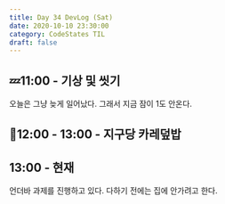 ```yaml
---
title: Day 34 DevLog (Sat)
date: 2020-10-10 23:30:00
category: CodeStates TIL
draft: false
---
```


## 💤11:00 - 기상 및 씻기

오늘은 그냥 늦게 일어났다. 그래서 지금 잠이 1도 안온다.

## 🍛12:00 - 13:00 - 지구당 카레덮밥

## 13:00 - 현재

언더바 과제를 진행하고 있다.
다하기 전에는 집에 안가려고 한다.
